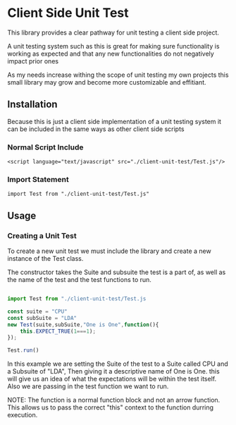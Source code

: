 # Client Side Unit Test

This library provides a clear pathway for unit testing a client side project.

A unit testing system such as this is great for making sure functionality is working as expected and that any new functionalities do not negatively impact prior ones

As my needs increase withing the scope of unit testing my own projects this small library may grow and become more customizable and effitiant.

## Installation

Because this is just a client side implementation of a unit testing system it can be included in the same ways as other client side scripts

### Normal Script Include

`<script language="text/javascript" src="./client-unit-test/Test.js"/>`

### Import Statement

`import Test from "./client-unit-test/Test.js"`

## Usage

### Creating a Unit Test

To create a new unit test we must include the library and create a new instance of the Test class.

The constructor takes the Suite and subsuite the test is a part of, as well as the name of the test and the test functions to run.

```js

import Test from "./client-unit-test/Test.js

const suite = "CPU"
const subSuite = "LDA"
new Test(suite,subSuite,"One is One",function(){
    this.EXPECT_TRUE(1===1);
});

Test.run()
```

In this example we are setting the Suite of the test to a Suite called CPU and a Subsuite of "LDA", Then giving it a descriptive name of One is One. this will give us an idea of what the expectations will be within the test itself.
Also we are passing in the test function we want to run.

NOTE: The function is a normal function block and not an arrow function. This allows us to pass the correct "this" context to the function durring execution.
